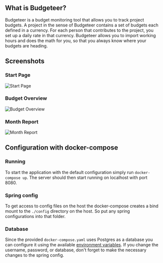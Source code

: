 ## What is Budgeteer?
Budgeteer is a budget monitoring tool that allows you to track
project budgets. A project in the sense of Budgeteer contains a set of
budgets each defined in a currency. For each person that contributes to the
project, you set up a daily rate in that currency. Budgeteer allows you to
import working hours and does the math for you, so that you always know where
your budgets are heading.

## Screenshots
### Start Page
![Start Page](https://raw.githubusercontent.com/adessoAG/budgeteer/master/screenshots/start-page.png)

### Budget Overview
![Budget Overview](https://raw.githubusercontent.com/adessoAG/budgeteer/master/screenshots/budget-overview.png)

### Month Report
![Month Report](https://raw.githubusercontent.com/adessoAG/budgeteer/master/screenshots/month-report.png)

## Configuration with docker-compose
### Running
To start the application with the default configuration simply run `docker-compose up`.
The server should then start running on localhost with port 8080.

### Spring config
To get access to config files on the host the docker-compose creates a bind mount to the `./config` directory on the host.
So put any spring configurations into that folder.

### Database
Since the provided `docker-compose.yaml` uses Postgres as a database you can configure it using the available
[environment variables](https://github.com/docker-library/docs/blob/master/postgres/README.md#environment-variables).
If you change the username, password, or database, don't forget to make the necessary changes to the spring config.
